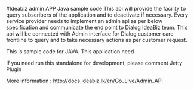 #Ideabiz admin APP Java sample code
This api will provide the facility to query subscribers of the application and to deactivate if necessary. Every service provider needs to implement an admin api as per below specification and communicate the end point to Dialog IdeaBiz team. This api will be connected with Admin interface for Dialog customer care frontline to query and to take necessary actions as per customer request.

This is sample code for JAVA. This application need

If you need run this standalone for development, please comment Jetty Plugin

More information : http://docs.ideabiz.lk/en/Go_Live/Admin_API